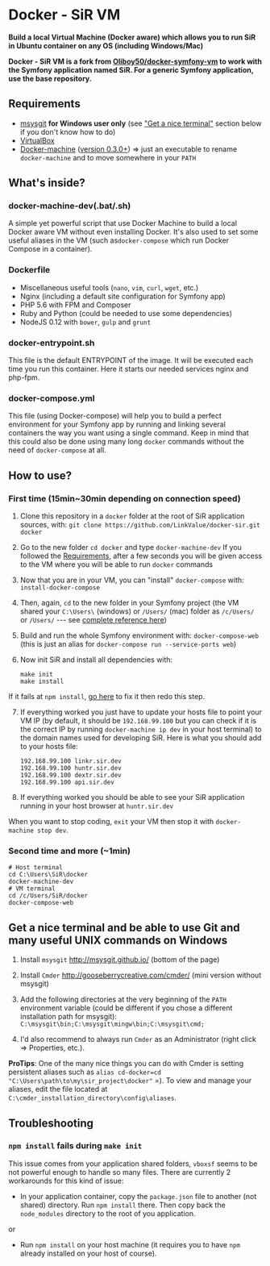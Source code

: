 Docker - SiR VM
===
**Build a local Virtual Machine (Docker aware) which allows you to run SiR in Ubuntu container on any OS (including Windows/Mac)**

**Docker - SiR VM is a fork from [Oliboy50/docker-symfony-vm](https://github.com/Oliboy50/docker-symfony-vm) to work with the Symfony application named SiR. For a generic Symfony application, use the base repository.**


## Requirements

 - [msysgit](https://msysgit.github.io/) **for Windows user only** (see ["Get a nice terminal"](#get-a-nice-terminal-and-be-able-to-use-git-and-many-useful-unix-commands-on-windows) section below if you don't know how to do)
 - [VirtualBox](https://www.virtualbox.org/wiki/Downloads) 
 - [Docker-machine](https://docs.docker.com/machine/#installation) ([version 0.3.0+](https://github.com/docker/machine/releases)) => just an executable to rename `docker-machine` and to move somewhere in your `PATH`


## What's inside?

### docker-machine-dev(.bat/.sh)
A simple yet powerful script that use Docker Machine to build a local Docker aware VM without even installing Docker. 
It's also used to set some useful aliases in the VM (such as`docker-compose` which run Docker Compose in a container).

### Dockerfile
 - Miscellaneous useful tools (`nano`, `vim`, `curl`, `wget`, etc.)
 - Nginx (including a default site configuration for Symfony app)
 - PHP 5.6 with FPM and Composer
 - Ruby and Python (could be needed to use some dependencies)
 - NodeJS 0.12 with `bower`, `gulp` and `grunt`

### docker-entrypoint.sh
This file is the default ENTRYPOINT of the image. It will be executed each time you run this container. Here it starts our needed services nginx and php-fpm.

### docker-compose.yml
This file (using Docker-compose) will help you to build a perfect environment for your Symfony app by running and linking several containers the way you want using a single command. 
Keep in mind that this could also be done using many long `docker` commands without the need of `docker-compose` at all.


## How to use?

### First time (15min~30min depending on connection speed)

 1. Clone this repository in a `docker` folder at the root of SiR application sources, with:
`git clone https://github.com/LinkValue/docker-sir.git docker`

 2. Go to the new folder `cd docker` and type `docker-machine-dev`
If you followed the [Requirements](#requirements), after a few seconds you will be given access to the VM where you will be able to run `docker` commands

 3. Now that you are in your VM, you can "install" `docker-compose` with: 
`install-docker-compose`
 
 4. Then, again, `cd` to the new folder in your Symfony project (the VM shared your `C:\Users\` (windows) or `/Users/` (mac) folder as `/c/Users/` or `/Users/` --- see [complete reference here](https://github.com/boot2docker/boot2docker#virtualbox-guest-additions)) 
 
 5. Build and run the whole Symfony environment with:
`docker-compose-web` 
(this is just an alias for `docker-compose run --service-ports web`)

 6. Now init SiR and install all dependencies with:

        make init
        make install
If it fails at `npm install`, [go here](#npm-install-fails-during-make-init) to fix it then redo this step.

 7. If everything worked you just have to update your hosts file to point your VM IP (by default, it should be `192.168.99.100` but you can check if it is the correct IP by running `docker-machine ip dev` in your host terminal) to the domain names used for developing SiR. Here is what you should add to your hosts file:

        192.168.99.100 linkr.sir.dev
        192.168.99.100 huntr.sir.dev
        192.168.99.100 dextr.sir.dev
        192.168.99.100 api.sir.dev

 8. If everything worked you should be able to see your SiR application running in your host browser at `huntr.sir.dev`

When you want to stop coding, `exit` your VM then stop it with `docker-machine stop dev`.

### Second time and more (~1min)

    # Host terminal
    cd C:\Users\SiR\docker
    docker-machine-dev
    # VM terminal
    cd /c/Users/SiR/docker
    docker-compose-web


## Get a nice terminal and be able to use Git and many useful UNIX commands on Windows

 1. Install `msysgit` http://msysgit.github.io/ (bottom of the page)

 2. Install `Cmder` http://gooseberrycreative.com/cmder/ (mini version without msysgit)

 3. Add the following directories at the very beginning of the `PATH` environment variable (could be different if you chose a different installation path for msysgit): 
`C:\msysgit\bin;C:\msysgit\mingw\bin;C:\msysgit\cmd;`

 4. I'd also recommend to always run `Cmder` as an Administrator (right click => Properties, etc.). 

**ProTips**: One of the many nice things you can do with Cmder is setting persistent aliases such as `alias cd-docker=cd "C:\Users\path\to\my\sir_project\docker"` =). To view and manage your aliases, edit the file located at `C:\cmder_installation_directory\config\aliases`.


## Troubleshooting

### `npm install` fails during `make init`
This issue comes from your application shared folders, `vboxsf` seems to be not powerful enough to handle so many files.
There are currently 2 workarounds for this kind of issue:

- In your application container, copy the `package.json` file to another (not shared) directory. Run `npm install` there. Then copy back the `node_modules` directory to the root of you application.

or

- Run `npm install` on your host machine (it requires you to have `npm` already installed on your host of course). 

